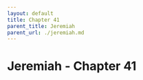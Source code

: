 ```yaml
---
layout: default
title: Chapter 41
parent_title: Jeremiah
parent_url: ./jeremiah.md
---
```


# Jeremiah - Chapter 41
